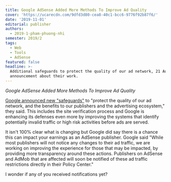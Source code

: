 ```yaml
---
title: Google AdSense Added More Methods To Improve Ad Quality
cover: 'https://ucarecdn.com/9dfd3d80-cea8-40c1-bcc6-9776f92b87f6/'
date: '2019-11-01'
editorial: publisher
authors:
  - 2019-1-pham-phuong-nhi
semester: 2019/2
tags:
  - Web
  - Tools
  - AdSense
featured: false
headline: >-
  Additional safeguards to protect the quality of our ad network, 21 August 2019
  announcement about their work.
---
```

*Google AdSense Added More Methods To Improve Ad Quality*

[Google announced new "safeguards"](https://adsense.googleblog.com/2019/08/additional-safeguards-to-protect.html) to "protect the quality of our ad network, and the benefits to our publishers and the advertising ecosystem," they said. This includes the site verification process and Google is enhancing its defenses even more by improving the systems that identify potentially invalid traffic or high risk activities before ads are served.

It isn't 100% clear what is changing but Google did say there is a chance this can impact your earnings as an AdSense publisher. Google said "While most publishers will not notice any changes to their ad traffic, we are working on improving the experience for those that may be impacted, by providing more transparency around these actions. Publishers on AdSense and AdMob that are affected will soon be notified of these ad traffic restrictions directly in their Policy Center."

I wonder if any of you received notifications yet?
